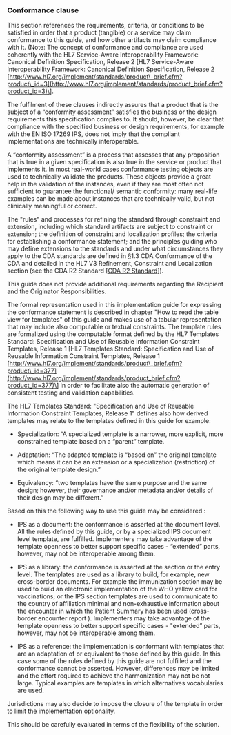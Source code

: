 ### Conformance clause

This section references the requirements, criteria, or conditions to be satisfied in order that a product (tangible) or a service may claim conformance to this guide, and how other artifacts may claim compliance with it. (Note: The concept of conformance and compliance are used coherently with the HL7 Service-Aware Interoperability Framework: Canonical Definition Specification, Release 2 \[HL7 Service-Aware Interoperability Framework: Canonical Definition Specification, Release 2 [http://www.hl7.org/implement/standards/product\_brief.cfm?product\_id=3](http://www.hl7.org/implement/standards/product_brief.cfm?product_id=3)\].

The fulfilment of these clauses indirectly assures that a product that is the subject of a “conformity assessment” satisfies the business or the design requirements this specification complies to. It should, however, be clear that compliance with the specified business or design requirements, for example with the EN ISO 17269 IPS, does not imply that the compliant implementations are technically interoperable.

A “conformity assessment” is a process that assesses that any proposition that is true in a given specification is also true in the service or product that implements it. In most real-world cases conformance testing objects are used to technically validate the products. These objects provide a great help in the validation of the instances, even if they are most often not sufficient to guarantee the functional/ semantic conformity: many real-life examples can be made about instances that are technically valid, but not clinically meaningful or correct.

The "rules" and processes for refining the standard through constraint and extension, including which standard artifacts are subject to constraint or extension; the definition of constraint and localization profiles; the criteria for establishing a conformance statement; and the principles guiding who may define extensions to the standards and under what circumstances they apply to the CDA standards are defined in §1.3 CDA Conformance of the CDA and detailed in the HL7 V3 Refinement, Constraint and Localization section (see the CDA R2 Standard \[[CDA R2 Standard](https://www.hl7.org/implement/standards/product_brief.cfm?product_id=7)\]).

This guide does not provide additional requirements regarding the Recipient and the Originator Responsibilities.

The formal representation used in this implementation guide for expressing the conformance statement is described in chapter "How to read the table view for templates" of this guide and makes use of a tabular representation that may include also computable or textual constraints. The template rules are formalized using the computable format defined by the HL7 Templates Standard: Specification and Use of Reusable Information Constraint Templates, Release 1 \[HL7 Templates Standard: Specification and Use of Reusable Information Constraint Templates, Release 1 [http://www.hl7.org/implement/standards/product\_brief.cfm?product\_id=377](http://www.hl7.org/implement/standards/product_brief.cfm?product_id=377)\] in order to facilitate also the automatic generation of consistent testing and validation capabilities.

The HL7 Templates Standard: "Specification and Use of Reusable Information Constraint Templates, Release 1" defines also how derived templates may relate to the templates defined in this guide for example:

*   Specialization: “A specialized template is a narrower, more explicit, more constrained template based on a “parent” template.

*   Adaptation: “The adapted template is “based on” the original template which means it can be an extension or a specialization (restriction) of the original template design.”

*   Equivalency: “two templates have the same purpose and the same design; however, their governance and/or metadata and/or details of their design may be different.”


Based on this the following way to use this guide may be considered :

*   IPS as a document: the conformance is asserted at the document level. All the rules defined by this guide, or by a specialized IPS document level template, are fulfilled. Implementers may take advantage of the template openness to better support specific cases - “extended” parts, however, may not be interoperable among them.

*   IPS as a library: the conformance is asserted at the section or the entry level. The templates are used as a library to build, for example, new cross-border documents. For example the immunization section may be used to build an electronic implementation of the WHO yellow card for vaccinations; or the IPS section templates are used to communicate to the country of affiliation minimal and non-exhaustive information about the encounter in which the Patient Summary has been used (cross-border encounter report ). Implementers may take advantage of the template openness to better support specific cases - "extended” parts, however, may not be interoperable among them.

*   IPS as a reference: the implementation is conformant with templates that are an adaptation of or equivalent to those defined by this guide. In this case some of the rules defined by this guide are not fulfilled and the conformance cannot be asserted. However, differences may be limited and the effort required to achieve the harmonization may not be not large. Typical examples are templates in which alternatives vocabularies are used.


Jurisdictions may also decide to impose the closure of the template in order to limit the implementation optionality.

This should be carefully evaluated in terms of the flexibility of the solution.